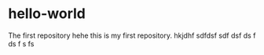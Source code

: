 # hello-world
The first repository
hehe  this is my first repository.
hkjdhf 
sdfdsf
sdf
dsf
ds
f
ds
f
s
fs
